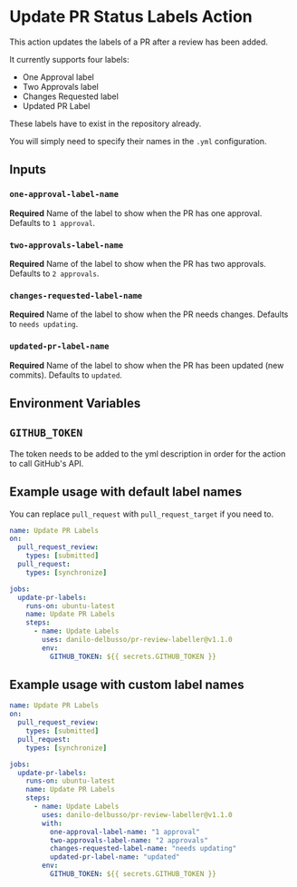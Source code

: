 # Update PR Status Labels Action

This action updates the labels of a PR after a review has been added.

It currently supports four labels:

- One Approval label
- Two Approvals label
- Changes Requested label
- Updated PR Label

These labels have to exist in the repository already.

You will simply need to specify their names in the `.yml` configuration.

## Inputs

### `one-approval-label-name`

**Required** Name of the label to show when the PR has one approval. Defaults to `1 approval`.

### `two-approvals-label-name`

**Required** Name of the label to show when the PR has two approvals. Defaults to `2 approvals`.

### `changes-requested-label-name`

**Required** Name of the label to show when the PR needs changes. Defaults to `needs updating`.

### `updated-pr-label-name`

**Required** Name of the label to show when the PR has been updated (new commits). Defaults to `updated`.

## Environment Variables

## `GITHUB_TOKEN`

The token needs to be added to the yml description in order for the action to call GitHub's API.

## Example usage with default label names

You can replace `pull_request` with `pull_request_target` if you need to.

```yml
name: Update PR Labels
on:
  pull_request_review:
    types: [submitted]
  pull_request:
    types: [synchronize]

jobs:
  update-pr-labels:
    runs-on: ubuntu-latest
    name: Update PR Labels
    steps:
      - name: Update Labels
        uses: danilo-delbusso/pr-review-labeller@v1.1.0
        env:
          GITHUB_TOKEN: ${{ secrets.GITHUB_TOKEN }}
```

## Example usage with custom label names

```yml
name: Update PR Labels
on:
  pull_request_review:
    types: [submitted]
  pull_request:
    types: [synchronize]

jobs:
  update-pr-labels:
    runs-on: ubuntu-latest
    name: Update PR Labels
    steps:
      - name: Update Labels
        uses: danilo-delbusso/pr-review-labeller@v1.1.0
        with:
          one-approval-label-name: "1 approval"
          two-approvals-label-name: "2 approvals"
          changes-requested-label-name: "needs updating"
          updated-pr-label-name: "updated"
        env:
          GITHUB_TOKEN: ${{ secrets.GITHUB_TOKEN }}
```
